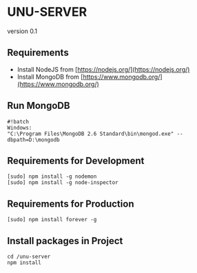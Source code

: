 # UNU-SERVER

version 0.1

## Requirements


* Install NodeJS from [https://nodejs.org/](https://nodejs.org/)
* Install MongoDB from [https://www.mongodb.org/](https://www.mongodb.org/)


## Run MongoDB

```
#!batch
Windows:
"C:\Program Files\MongoDB 2.6 Standard\bin\mongod.exe" --dbpath=D:\mongodb
```


## Requirements for Development

```
[sudo] npm install -g nodemon
[sudo] npm install -g node-inspector

```

## Requirements for Production

```
[sudo] npm install forever -g

```

## Install packages in Project

```
cd /unu-server
npm install
```